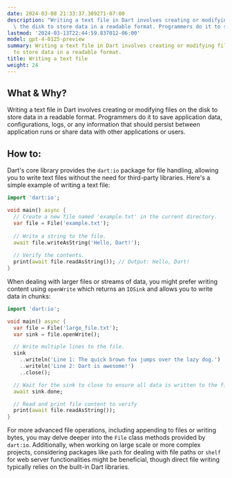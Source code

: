 ```yaml
---
date: 2024-03-08 21:33:37.309271-07:00
description: "Writing a text file in Dart involves creating or modifying files on\
  \ the disk to store data in a readable format. Programmers do it to save application\u2026"
lastmod: '2024-03-13T22:44:59.837012-06:00'
model: gpt-4-0125-preview
summary: Writing a text file in Dart involves creating or modifying files on the disk
  to store data in a readable format.
title: Writing a text file
weight: 24
---
```


## What & Why?
Writing a text file in Dart involves creating or modifying files on the disk to store data in a readable format. Programmers do it to save application data, configurations, logs, or any information that should persist between application runs or share data with other applications or users.

## How to:
Dart's core library provides the `dart:io` package for file handling, allowing you to write text files without the need for third-party libraries. Here's a simple example of writing a text file:

```dart
import 'dart:io';

void main() async {
  // Create a new file named 'example.txt' in the current directory.
  var file = File('example.txt');
  
  // Write a string to the file.
  await file.writeAsString('Hello, Dart!');
  
  // Verify the contents.
  print(await file.readAsString()); // Output: Hello, Dart!
}
```

When dealing with larger files or streams of data, you might prefer writing content using `openWrite` which returns an `IOSink` and allows you to write data in chunks:

```dart
import 'dart:io';

void main() async {
  var file = File('large_file.txt');
  var sink = file.openWrite();

  // Write multiple lines to the file.
  sink
    ..writeln('Line 1: The quick brown fox jumps over the lazy dog.')
    ..writeln('Line 2: Dart is awesome!')
    ..close();

  // Wait for the sink to close to ensure all data is written to the file.
  await sink.done;

  // Read and print file content to verify
  print(await file.readAsString());
}
```

For more advanced file operations, including appending to files or writing bytes, you may delve deeper into the `File` class methods provided by `dart:io`. Additionally, when working on large scale or more complex projects, considering packages like `path` for dealing with file paths or `shelf` for web server functionalities might be beneficial, though direct file writing typically relies on the built-in Dart libraries.
